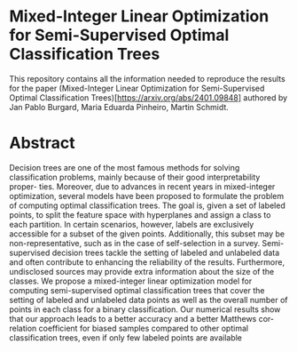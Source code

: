 # Mixed-Integer Linear Optimization for Semi-Supervised Optimal Classification Trees

This repository contains all the information needed to reproduce the results for the paper (Mixed-Integer Linear Optimization for Semi-Supervised Optimal Classification Trees)[https://arxiv.org/abs/2401.09848] authored by Jan Pablo Burgard, Maria Eduarda Pinheiro, Martin Schmidt.

# Abstract
Decision trees are one of the most famous methods for solving
classification problems, mainly because of their good interpretability proper-
ties. Moreover, due to advances in recent years in mixed-integer optimization,
several models have been proposed to formulate the problem of computing
optimal classification trees. The goal is, given a set of labeled points, to split
the feature space with hyperplanes and assign a class to each partition. In
certain scenarios, however, labels are exclusively accessible for a subset of the
given points. Additionally, this subset may be non-representative, such as in
the case of self-selection in a survey. Semi-supervised decision trees tackle the
setting of labeled and unlabeled data and often contribute to enhancing the
reliability of the results. Furthermore, undisclosed sources may provide extra
information about the size of the classes. We propose a mixed-integer linear
optimization model for computing semi-supervised optimal classification trees
that cover the setting of labeled and unlabeled data points as well as the overall
number of points in each class for a binary classification. Our numerical results
show that our approach leads to a better accuracy and a better Matthews cor-
relation coefficient for biased samples compared to other optimal classification
trees, even if only few labeled points are available
